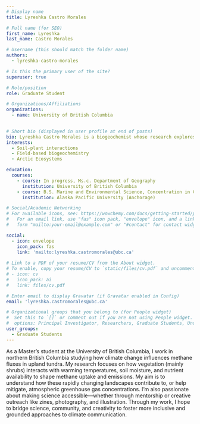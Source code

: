 ```yaml
---
# Display name
title: Lyreshka Castro Morales

# Full name (for SEO)
first_name: Lyreshka  
last_name: Castro Morales

# Username (this should match the folder name)
authors:
  - lyreshka-castro-morales

# Is this the primary user of the site?
superuser: true

# Role/position
role: Graduate Student

# Organizations/Affiliations
organizations:
  - name: University of British Columbia
    

# Short bio (displayed in user profile at end of posts)
bio: Lyreshka Castro Morales is a biogeochemist whose research explores methane and nutrient cycling in northern boreal and Arctic ecosystems, with a focus on how vegetation shifts and environmental change influence carbon dynamics.
interests:
  - Soil-plant interactions
  - Field-based biogeochemistry 
  - Arctic Ecosystems

education:
  courses:
    - course: In progress, Ms.c. Department of Geography 
      institution: University of British Columbia
    - course: B.S. Marine and Environmental Science, Concentration in Climate and Earth
      institution: Alaska Pacific University (Anchorage)

# Social/Academic Networking
# For available icons, see: https://wowchemy.com/docs/getting-started/page-builder/#icons
#   For an email link, use "fas" icon pack, "envelope" icon, and a link in the
#   form "mailto:your-email@example.com" or "#contact" for contact widget.

social:
  - icon: envelope
    icon_pack: fas
    link: 'mailto:lyreshka.castromorales@ubc.ca'
  
# Link to a PDF of your resume/CV from the About widget.
# To enable, copy your resume/CV to `static/files/cv.pdf` and uncomment the lines below.
# - icon: cv
#   icon_pack: ai
#   link: files/cv.pdf

# Enter email to display Gravatar (if Gravatar enabled in Config)
email: 'lyreshka.castromorales@ubc.ca'

# Organizational groups that you belong to (for People widget)
#  Set this to `[]` or comment out if you are not using People widget.
#  options: Principal Investigator, Researchers, Graduate Students, Undergraduates, Visitors, Alumni
user_groups:
  - Graduate Students
---
```

As a Master’s student at the University of British Columbia, I work in northern British Columbia studying how climate change influences methane fluxes in upland tundra. My research focuses on how vegetation (mainly shrubs) interacts with warming temperatures, soil moisture, and nutrient availability to shape methane uptake and emissions. My aim is to understand how these rapidly changing landscapes contribute to, or help mitigate, atmospheric greenhouse gas concentrations.
I’m also passionate about making science accessible—whether through mentorship or creative outreach like zines, photography, and illustration. Through my work, I hope to bridge science, community, and creativity to foster more inclusive and grounded approaches to climate communication.
<br>


